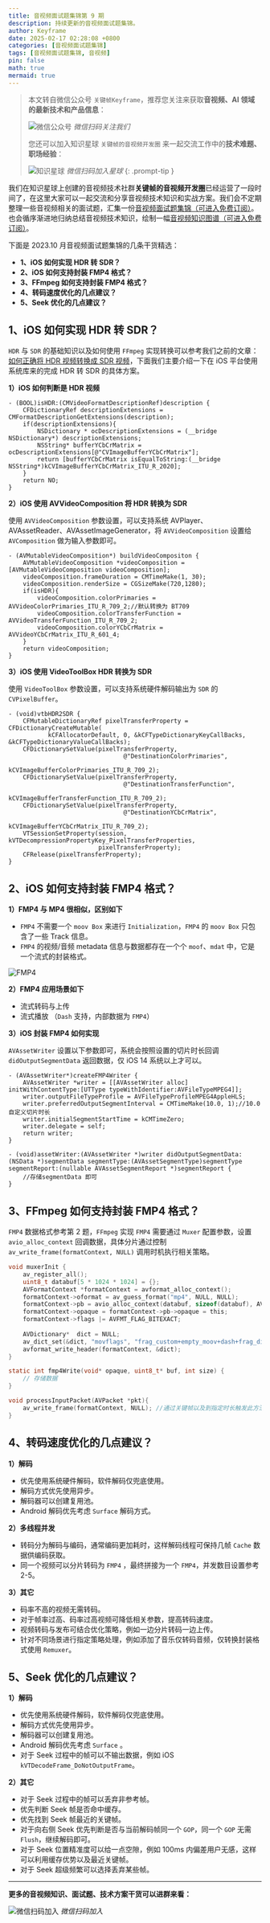 ```yaml
---
title: 音视频面试题集锦第 9 期
description: 持续更新的音视频面试题集锦。
author: Keyframe
date: 2025-02-17 02:28:08 +0800
categories: [音视频面试题集锦]
tags: [音视频面试题集锦, 音视频]
pin: false
math: true
mermaid: true
---
```


> 本文转自微信公众号 `关键帧Keyframe`，推荐您关注来获取**音视频、AI 领域的最新技术和产品信息**：
>
>![微信公众号](assets/img/keyframe-mp.jpg)
>_微信扫码关注我们_
>
>您还可以加入知识星球 `关键帧的音视频开发圈` 来一起交流工作中的**技术难题、职场经验**：
>
>![知识星球](assets/img/keyframe-zsxq.png)
>_微信扫码加入星球_
{: .prompt-tip }

我们在知识星球上创建的音视频技术社群**关键帧的音视频开发圈**已经运营了一段时间了，在这里大家可以一起交流和分享音视频技术知识和实战方案。我们会不定期整理一些音视频相关的面试题，汇集一份[音视频面试题集锦（可进入免费订阅）](https://mp.weixin.qq.com/mp/appmsgalbum?__biz=MjM5MTkxOTQyMQ==&action=getalbum&album_id=2380776196751425539#wechat_redirect)。也会循序渐进地归纳总结音视频技术知识，绘制一幅[音视频知识图谱（可进入免费订阅）](https://mp.weixin.qq.com/mp/appmsgalbum?__biz=MjM5MTkxOTQyMQ==&action=getalbum&album_id=2349658423078092802#wechat_redirect)。

下面是 2023.10 月音视频面试题集锦的几条干货精选：

- **1、iOS 如何实现 HDR 转 SDR？**
- **2、iOS 如何支持封装 FMP4 格式？**
- **3、FFmpeg 如何支持封装 FMP4 格式？**
- **4、转码速度优化的几点建议？**
- **5、Seek 优化的几点建议？**

## 1、iOS 如何实现 HDR 转 SDR？

`HDR` 与 `SDR` 的基础知识以及如何使用 `FFmpeg` 实现转换可以参考我们之前的文章：[如何正确将 HDR 视频转换成 SDR 视频](https://mp.weixin.qq.com/s/rzxGv-KwNgrgI_XlBcaUKw)，下面我们主要介绍一下在 iOS 平台使用系统库来的完成 HDR 转 SDR 的具体方案。

**1）iOS 如何判断是 HDR 视频**

```objc
- (BOOL)isHDR:(CMVideoFormatDescriptionRef)description {
    CFDictionaryRef descriptionExtensions = CMFormatDescriptionGetExtensions(description);
    if(descriptionExtensions){
        NSDictionary * ocDescriptionExtensions = (__bridge  NSDictionary*) descriptionExtensions;
        NSString* bufferYCbCrMatrix = ocDescriptionExtensions[@"CVImageBufferYCbCrMatrix"];
        return [bufferYCbCrMatrix isEqualToString:(__bridge NSString*)kCVImageBufferYCbCrMatrix_ITU_R_2020];
    }
    return NO;
}
```

**2）iOS 使用 AVVideoComposition 将 HDR 转换为 SDR**

使用 `AVVideoComposition` 参数设置，可以支持系统 AVPlayer、AVAssetReader、AVAssetImageGenerator，将 `AVVideoComposition` 设置给 `AVComposition` 做为输入参数即可。

```objc
- (AVMutableVideoComposition*) buildVideoCompositon {
    AVMutableVideoComposition *videoComposition = [AVMutableVideoComposition videoComposition];
    videoComposition.frameDuration = CMTimeMake(1, 30);
    videoComposition.renderSize = CGSizeMake(720,1280);
    if(isHDR){
        videoComposition.colorPrimaries = AVVideoColorPrimaries_ITU_R_709_2;//默认转换为 BT709
        videoComposition.colorTransferFunction = AVVideoTransferFunction_ITU_R_709_2;
        videoComposition.colorYCbCrMatrix = AVVideoYCbCrMatrix_ITU_R_601_4;
    }
    return videoComposition;
}
```

**3）iOS 使用 VideoToolBox HDR 转换为 SDR**

使用 `VideoToolBox` 参数设置，可以支持系统硬件解码输出为 `SDR` 的 `CVPixelBuffer`。

```objc
- (void)vtbHDR2SDR {
    CFMutableDictionaryRef pixelTransferProperty = CFDictionaryCreateMutable(
           kCFAllocatorDefault, 0, &kCFTypeDictionaryKeyCallBacks, &kCFTypeDictionaryValueCallBacks);
    CFDictionarySetValue(pixelTransferProperty,
                                @"DestinationColorPrimaries",
                                kCVImageBufferColorPrimaries_ITU_R_709_2);
    CFDictionarySetValue(pixelTransferProperty,
                                @"DestinationTransferFunction",
                                kCVImageBufferTransferFunction_ITU_R_709_2);
    CFDictionarySetValue(pixelTransferProperty,
                                @"DestinationYCbCrMatrix",
                                kCVImageBufferYCbCrMatrix_ITU_R_709_2);
    VTSessionSetProperty(session, kVTDecompressionPropertyKey_PixelTransferProperties,
                         pixelTransferProperty);
    CFRelease(pixelTransferProperty);
}
```

## 2、iOS 如何支持封装 FMP4 格式？

**1）FMP4 与 MP4 很相似，区别如下**

- `FMP4` 不需要一个 `moov Box` 来进行 `Initialization`，`FMP4` 的 `moov Box` 只包含了一些 Track 信息。
- `FMP4` 的视频/音频 metadata 信息与数据都存在一个个 `moof`、`mdat` 中，它是一个流式的封装格式。

![FMP4](assets/resource/av-interview-qa/task-interview-qa-collection_fmp4.jpg)

**2）FMP4 应用场景如下**

- 流式转码与上传 
- 流式播放 （`Dash` 支持，内部数据为 `FMP4`）

**3）iOS 封装 FMP4 如何实现**

`AVAssetWriter` 设置以下参数即可，系统会按照设置的切片时长回调 `didOutputSegmentData` 返回数据，仅 iOS 14 系统以上才可以。

```objc
- (AVAssetWriter*)createFMP4Writer {
    AVAssetWriter *writer = [[AVAssetWriter alloc] initWithContentType:[UTType typeWithIdentifier:AVFileTypeMPEG4]];
    writer.outputFileTypeProfile = AVFileTypeProfileMPEG4AppleHLS;
    writer.preferredOutputSegmentInterval = CMTimeMake(10.0, 1);//10.0自定义切片时长
    writer.initialSegmentStartTime = kCMTimeZero;
    writer.delegate = self;
    return writer;
}

- (void)assetWriter:(AVAssetWriter *)writer didOutputSegmentData:(NSData *)segmentData segmentType:(AVAssetSegmentType)segmentType segmentReport:(nullable AVAssetSegmentReport *)segmentReport {
    //存储segmentData 即可
}
```


## 3、FFmpeg 如何支持封装 FMP4 格式？

`FMP4` 数据格式参考第 2 题，`FFmpeg` 实现 `FMP4` 需要通过 `Muxer` 配置参数，设置 `avio_alloc_context` 回调数据，具体分片通过控制 `av_write_frame(formatContext, NULL)` 调用时机执行相关策略。

```c
void muxerInit {
    av_register_all();
    uint8_t databuf[5 * 1024 * 1024] = {};
    AVFormatContext *formatContext = avformat_alloc_context();
    formatContext->oformat = av_guess_format("mp4", NULL, NULL);
    formatContext->pb = avio_alloc_context(databuf, sizeof(databuf), AVIO_FLAG_WRITE, NULL, NULL, fmp4Write, NULL); // 设置输出回调
    formatContext->opaque = formatContext->pb->opaque = this;
    formatContext->flags |= AVFMT_FLAG_BITEXACT;
    
    AVDictionary*  dict = NULL;
    av_dict_set(&dict, "movflags", "frag_custom+empty_moov+dash+frag_discont", 0); // 开启FMP4
    avformat_write_header(formatContext, &dict);
}

static int fmp4Write(void* opaque, uint8_t* buf, int size) {
    // 存储数据
}

void processInputPacket(AVPacket *pkt){
    av_write_frame(formatContext, NULL); //通过关键帧以及到指定时长触发此方法进行切片
}
```

## 4、转码速度优化的几点建议？

**1）解码**

- 优先使用系统硬件解码，软件解码仅兜底使用。
- 解码方式优先使用异步。
- 解码器可以创建复用池。
- Android 解码优先考虑 `Surface` 解码方式。

**2）多线程并发**

- 转码分为解码与编码，通常编码更加耗时，这样解码线程可保持几帧 `Cache` 数据供编码获取。
- 同一个视频可以分片转码为 `FMP4` ，最终拼接为一个 `FMP4`，并发数目设置参考 2-5。

**3）其它**

- 码率不高的视频无需转码。
- 对于帧率过高、码率过高视频可降低相关参数，提高转码速度。
- 视频转码与发布可结合优化策略，例如一边分片转码一边上传。
- 针对不同场景进行指定策略处理，例如添加了音乐仅转码音频，仅转换封装格式使用 `Remuxer`。


## 5、Seek 优化的几点建议？

**1）解码**

- 优先使用系统硬件解码，软件解码仅兜底使用。
- 解码方式优先使用异步。
- 解码器可以创建复用池。
- Android 解码优先考虑 `Surface` 。
- 对于 Seek 过程中的帧可以不输出数据，例如 iOS `kVTDecodeFrame_DoNotOutputFrame`。

**2）其它**

- 对于 Seek 过程中的帧可以丢弃非参考帧。
- 优先判断 Seek 帧是否命中缓存。
- 优先找到 Seek 帧最近的关键帧。
- 对于向右侧 Seek 优先判断是否与当前解码帧同一个 `GOP`，同一个 `GOP` 无需 `Flush`，继续解码即可。
- 对于 Seek 位置精准度可以给一点空隙，例如 100ms 内偏差用户无感，这样可以利用缓存优势以及最近关键帧。
- 对于 Seek 超级频繁可以选择丢弃某些帧。


---


**更多的音视频知识、面试题、技术方案干货可以进群来看：**

![微信扫码加入](assets/img/keyframe-zsxq.png)
_微信扫码加入_